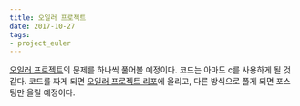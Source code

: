 ```yaml
---
title: 오일러 프로젝트
date: 2017-10-27
tags:
- project_euler
---
```


[오일러 프로젝트](https://projecteuler.net/archives)의 문제를 하나씩 풀어볼 예정이다.
코드는 아마도 c를 사용하게 될 것 같다. 코드를 짜게 되면 [오일러 프로젝트 리포](https://github.com/saba4good/project-euler)에 올리고, 다른 방식으로 풀게 되면 포스팅만 올릴 예정이다.


